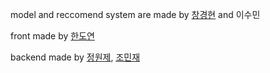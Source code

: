 model and reccomend system are made by [창경현](https://github.com/Chang-Gyeonghyun) and 이수민

front made by [한도연](https://github.com/wsd9489)

backend made by [정원제](https://github.com/myunsyeya), [조민재](https://github.com/ussr1285)

